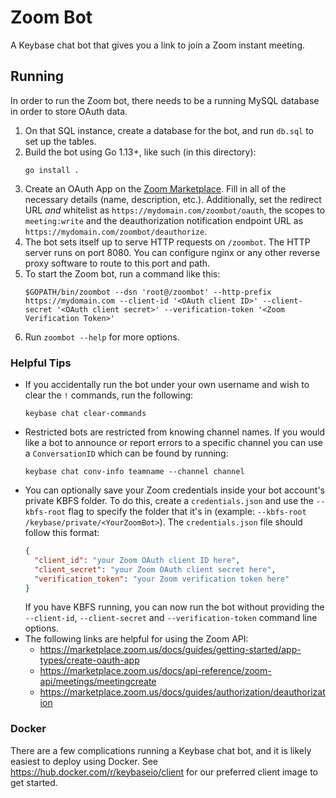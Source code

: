 # Zoom Bot

A Keybase chat bot that gives you a link to join a Zoom instant meeting.

## Running

In order to run the Zoom bot, there needs to be a running MySQL database in order to store OAuth data.

1. On that SQL instance, create a database for the bot, and run `db.sql` to set
   up the tables.
2. Build the bot using Go 1.13+, like such (in this directory):
   ```
   go install .
   ```
3. Create an OAuth App on the [Zoom Marketplace](https://marketplace.zoom.us/develop/create). Fill in all of
the necessary details (name, description, etc.). Additionally, set the redirect URL *and* whitelist as
`https://mydomain.com/zoombot/oauth`, the scopes to `meeting:write` and the deauthorization notification endpoint URL as
`https://mydomain.com/zoombot/deauthorize`.
4. The bot sets itself up to serve HTTP requests on `/zoombot`. The HTTP server
   runs on port 8080. You can configure nginx or any other reverse proxy
   software to route to this port and path.
5. To start the Zoom bot, run a command like this:
   ```
   $GOPATH/bin/zoombot --dsn 'root@/zoombot' --http-prefix https://mydomain.com --client-id '<OAuth client ID>' --client-secret '<OAuth client secret>' --verification-token '<Zoom Verification Token>'
   ```
6. Run `zoombot --help` for more options.

### Helpful Tips

- If you accidentally run the bot under your own username and wish to clear the
  `!` commands, run the following:
  ```
  keybase chat clear-commands
  ```
- Restricted bots are restricted from knowing channel names. If you would like
  a bot to announce or report errors to a specific channel you can use a
  `ConversationID` which can be found by running:
  ```
  keybase chat conv-info teamname --channel channel
  ```
- You can optionally save your Zoom credentials inside your bot account's private KBFS folder.
To do this, create a `credentials.json` and use the `--kbfs-root` flag to specify the folder that it's in
(example: `--kbfs-root /keybase/private/<YourZoomBot>`). The `credentials.json` file should follow this format:
  ```json
  {
    "client_id": "your Zoom OAuth client ID here",
    "client_secret": "your Zoom OAuth client secret here",
    "verification_token": "your Zoom verification token here"
  }
  ```
  If you have KBFS running, you can now run the bot without providing the `--client-id`, `--client-secret` and `--verification-token` command line options.
- The following links are helpful for using the Zoom API:
    - https://marketplace.zoom.us/docs/guides/getting-started/app-types/create-oauth-app
    - https://marketplace.zoom.us/docs/api-reference/zoom-api/meetings/meetingcreate
    - https://marketplace.zoom.us/docs/guides/authorization/deauthorization

### Docker

There are a few complications running a Keybase chat bot, and it is likely
easiest to deploy using Docker. See https://hub.docker.com/r/keybaseio/client
for our preferred client image to get started.

